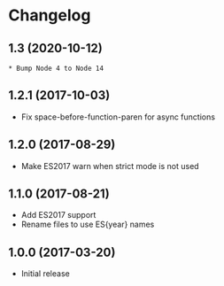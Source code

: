 
# Changelog

## 1.3 (2020-10-12)

	* Bump Node 4 to Node 14

## 1.2.1 (2017-10-03)

  * Fix space-before-function-paren for async functions

## 1.2.0 (2017-08-29)

  * Make ES2017 warn when strict mode is not used

## 1.1.0 (2017-08-21)

  * Add ES2017 support
  * Rename files to use ES{year} names

## 1.0.0 (2017-03-20)

  * Initial release

